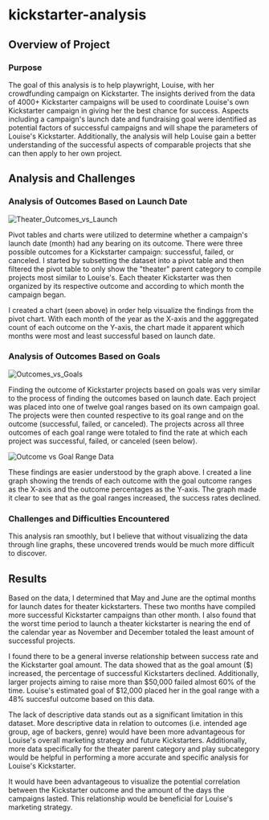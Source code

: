 # kickstarter-analysis

## Overview of Project


### Purpose
The goal of this analysis is to help playwright, Louise, with her crowdfunding campaign on Kickstarter. The insights derived from the data of 4000+ Kickstarter campaigns will be used to coordinate Louise's own Kickstarter campaign in giving her the best chance for success. Aspects including a campaign's launch date and fundraising goal were identified as potential factors of successful campaigns and will shape the parameters of Louise's Kickstarter.  Additionally, the analysis will help Louise gain a better understanding of the successful aspects of comparable projects that she can then apply to her own project.

## Analysis and Challenges

### Analysis of Outcomes Based on Launch Date

![Theater_Outcomes_vs_Launch](https://user-images.githubusercontent.com/96351306/148727385-2af25cbc-90a0-4a20-adb7-e397e988777c.png)

Pivot tables and charts were utilized to determine whether a campaign's launch date (month) had any bearing on its outcome. There were three possible outcomes for a Kickstarter campaign: successful, failed, or canceled. I started by subsetting the dataset into a pivot table and then filtered the pivot table to only show the "theater" parent category to compile projects most similar to Louise's. Each theater Kickstarter was then organized by its respective outcome and according to which month the campaign began.

I created a chart (seen above) in order help visualize the findings from the pivot chart. With each month of the year as the X-axis and the agggregated count of each outcome on the Y-axis, the chart made it apparent which months were most and least successful based on launch date.

### Analysis of Outcomes Based on Goals

![Outcomes_vs_Goals](https://user-images.githubusercontent.com/96351306/148727507-c0c2d531-fae3-41e8-895f-ecdb5b5924c3.png)

Finding the outcome of Kickstarter projects based on goals was very similar to the process of finding the outcomes based on launch date. Each project was placed into one of twelve goal ranges based on its own campaign goal. The projects were then counted respective to its goal range and on the outcome (successful, failed, or canceled). The projects across all three outcomes of each goal range were totaled to find the rate at which each project was successful, failed, or canceled (seen below). 

![Outcome vs Goal Range Data](https://user-images.githubusercontent.com/96351306/148730328-ae769f74-6fcb-4661-bc03-1a0dfb797536.png)

These findings are easier understood by the graph above. I created a line graph showing the trends of each outcome with the goal outcome ranges as the X-axis  and the outcome percentages as the Y-axis. The graph made it clear to see that as the goal ranges increased, the success rates declined.

### Challenges and Difficulties Encountered

This analysis ran smoothly, but I believe that without visualizing the data through line graphs, these uncovered trends would be much more difficult to discover. 

## Results

Based on the data, I determined that May and June are the optimal months for launch dates for theater kickstarters. These two months have compiled more successful Kickstarter campaigns than other month. I also found that the worst time period to launch a theater kickstarter is nearing the end of the calendar year as November and December totaled the least amount of successful projects.


I found there to be a general inverse relationship between success rate and the Kickstarter goal amount. The data showed that as the goal amount ($) increased, the percentage of successful Kickstarters declined. Additionally, larger projects aiming to raise more than $50,000 failed almost 60% of the time. Louise's estimated goal of $12,000 placed her in the goal range with a 48% succesful outcome based on this data.


The lack of descriptive data stands out as a significant limitation in this dataset. More descriptive data in relation to outcomes (i.e. intended age group, age of backers, genre) would have been more advantageous for Louise's overall marketing strategy and future Kickstarters. Additionally, more data specifically for the theater parent category and play subcategory would be helpful in performing a more accurate and specific analysis for Louise's Kickstarter.

It would have been advantageous to visualize the potential correlation between the Kickstarter outcome and the amount of the days the campaigns lasted. This relationship would be beneficial for Louise's marketing strategy.
